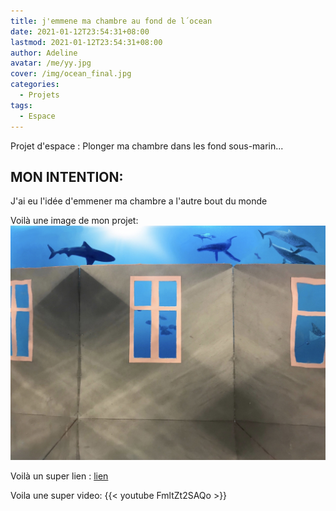 ```yaml
---
title: j'emmene ma chambre au fond de l´ocean
date: 2021-01-12T23:54:31+08:00
lastmod: 2021-01-12T23:54:31+08:00
author: Adeline
avatar: /me/yy.jpg
cover: /img/ocean_final.jpg
categories:
  - Projets
tags:
  - Espace
---
```


Projet d'espace : Plonger ma chambre dans les fond sous-marin...

<!--more-->

## MON INTENTION:

J'ai eu l'idée d'emmener ma chambre a l'autre bout du monde

Voilà une image de mon projet:
![Super image](/img/ocean_final.jpg)

Voilà un super lien :
[lien](https://lien.com)

Voila une super video:
{{< youtube FmltZt2SAQo >}}
